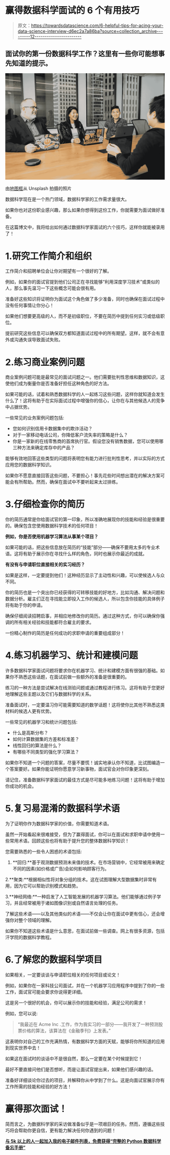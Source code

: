 # 赢得数据科学面试的 6 个有用技巧

> 原文：<https://towardsdatascience.com/6-helpful-tips-for-acing-your-data-science-interview-d6ec2a7a86ba?source=collection_archive---------12----------------------->

## 面试你的第一份数据科学工作？这里有一些你可能想事先知道的提示。

![](img/8db03c84212063de91aac0603863e513.png)

由[地图框](https://unsplash.com/photos/pzFzd1AD8Ow)从 Unsplash 拍摄的照片

数据科学现在是一个热门领域，数据科学家的工作需求量很大。

如果你也对这份职业感兴趣，那么如果你想得到这份工作，你就需要为面试做好准备。

在这篇博文中，我将给出如何通过数据科学家面试的六个技巧，这样你就能被录用了！

# 1.研究工作简介和组织

工作简介和招聘单位会让你对期望有一个很好的了解。

例如，如果你的面试官提到他们公司正在寻找能够“利用深度学习技术”或类似的人，那么事先温习一下这些概念可能会很有用。

准备好这些知识将证明你为面试这个角色做了多少准备，同时也确保在面试过程中没有任何事情让你分心！

如果他们想要更高级的人，而不是初级职位，不要在简历中提到任何实习或低级职位。

提前研究这些信息可以确保双方都知道面试过程中的所有期望。这样，就不会有意外或沟通失误导致面试失败。

# 2.练习商业案例问题

商业案例问题可能是最常见的面试问题之一。他们需要批判性思维和数据知识，这使他们成为衡量你是否准备好担任这种角色的好方法。

如果可能的话，试着和熟悉数据科学的人一起练习这些问题，这样你就知道会发生什么了！这将有助于在实际面试过程中增强你的信心，让你在与其他候选人的竞争中占据优势。

一些常见的业务案例问题包括:

*   您如何识别信用卡数据集中的欺诈活动？
*   对于一家移动电话公司，你降低客户流失率的策略是什么？
*   你是一家新的在线零售商的首席执行官。假设您没有销售数据，您可以使用哪三种方法来确定库存中的产品？

能够有效地回答这些类型的问题将表明您有能力进行批判性思考，并以实际的方式应用您的数据科学知识。

如果你不愿意直接回答这些问题，不要担心！事先花些时间想出潜在的解决方案可能会有所帮助。然而，确保在面试中不要听起来太过排练。

# 3.仔细检查你的简历

你的简历通常是你给面试官的第一印象，所以准确地展现你的技能和经验是很重要的。确保包含您使用数据科学技术的任何项目！

**例如，你是否使用机器学习算法从事某个项目？**

如果可能的话，把这些信息放在简历的“技能”部分——确保不要用太多的专业术语。这将有助于展示你在寻找什么样的角色，同时也展示你最近的成就。

**有没有与申请职位直接相关的实习经历？**

如果是这样，一定要提到他们！这种经历显示了主动性和兴趣，可以使候选人与众不同。

你的简历也是一个突出你已经获得的可转移技能的好地方，比如沟通、解决问题和数据分析。雇主们正在寻找能立即投入工作的候选人，所以包含你技能的具体例子将有助于你的申请。

确保仔细阅读招聘启事，并相应地修改你的简历。通过这种方式，你可以确保你强调的所有相关经验和技能都符合雇主的要求。

一份精心制作的简历是任何成功的求职申请的重要组成部分！

# 4.练习机器学习、统计和建模问题

许多数据科学家面试问题将要求你在机器学习、统计和建模方面有很强的基础。如果你不熟悉这些话题，在面试前做一些额外的准备是很重要的。

练习的一种方法是尝试解决在线测验问题或通过教程进行练习。这将有助于您更好地理解这些主题以及它们与数据科学的关系。

准备面试时，一定要温习你可能需要知道的数学话题！这将使你比其他不熟悉这类材料的候选人更有优势。

一些常见的机器学习和统计问题包括:

*   什么是高斯分布？
*   如何计算数据集的方差和标准差？
*   线性回归的算法是什么？
*   有哪些不同类型的强化学习算法？

如果你不知道一个问题的答案，尽量不要慌！诚实地承认你不知道，比试图编造一个答案要好。如果你能证明你愿意学习新事物，面试官会对你印象更深刻。

请记住，准备数据科学家面试的最佳方式是尽可能多地练习问题！这将有助于增加你成功的机会。

# 5.复习易混淆的数据科学术语

为了证明你作为数据科学家的价值，你需要知道术语。

虽然一开始看起来很难接受，但为了赢得面试，你可以在面试和求职申请中使用一些常用术语。回顾这些也将有助于提升您的整体数据科学知识！

您需要熟悉的一些令人困惑的术语包括:

1.  **回归:**基于观测数据预测未来值的技术。在市场营销中，它经常被用来确定不同的因素(如价格或广告)会如何影响顾客行为。

2.**聚类:**根据相似性将对象分组的技术。这在试图理解大型数据集时非常有用，因为它可以帮助识别模式和趋势。

3.**神经网络:**一种启发了人工智能发展的机器学习算法。他们能够通过例子学习，并且经常被用于诸如图像识别或自然语言处理的任务。

了解这些术语——以及其他类似的术语——不仅会让你在面试中更有信心，还会增强你对整个领域的理解。

如果你不知道这些术语是什么意思，在面试前做一些调查。网上有很多资源，包括汗学院的数据科学教程。

# 6.了解您的数据科学项目

如果相关，一定要谈谈与申请职位相关的任何项目或论文！

例如，如果你在一家科技公司面试，并在一个机器学习应用程序中提到了你的一些工作，面试官可能会要求你说得更详细。

这是另一个很好的机会，你可以展示你的技能和经验，满足公司的需求！

例如，您可以说:

> “我最近在 Acme Inc .工作，作为我实习的一部分——我开发了一种预测股票价格的算法，该算法在《金融季刊》上发表。”

这表明你对自己的工作充满热情，有数据科学方面的天赋，能够将你所知道的应用到现实世界中去！

如果这在面试时的谈话中不是很自然，那么一定要在某个时候提到它！

最好不要直接问他们是否想听，而是让面试官提出来，如果他们感兴趣的话。

准备好详细谈论你过去的项目，并解释你从中学到了什么。这是向面试官展示你有工作所需的技能和经验的好方法！

# 赢得那次面试！

简而言之，为数据科学家的采访做准备似乎是一项艰巨的任务。然而，遵循这些技巧将会帮助你更自信，更有能力解决任何你遇到的问题！

[**与 5k 以上的人一起加入我的电子邮件列表，免费获得“完整的 Python 数据科学备忘手册”**](https://dogged-trader-1732.ck.page/datascience)